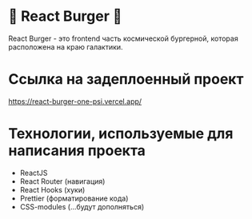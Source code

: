 # 🍔 React Burger 🍔

React Burger - это frontend часть космической бургерной, которая расположена на краю галактики.

# Ссылка на задеплоенный проект

https://react-burger-one-psi.vercel.app/

# Технологии, используемые для написания проекта

- ReactJS
- React Router (навигация)
- React Hooks (хуки)
- Prettier (форматирование кода)
- CSS-modules
  (...будут дополняться)
